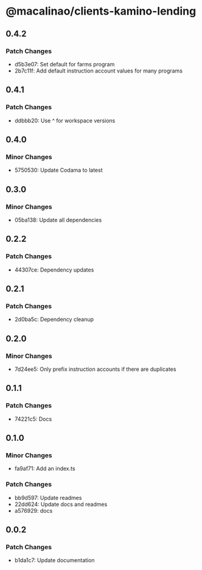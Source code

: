 # @macalinao/clients-kamino-lending

## 0.4.2

### Patch Changes

- d5b3e07: Set default for farms program
- 2b7c11f: Add default instruction account values for many programs

## 0.4.1

### Patch Changes

- ddbbb20: Use ^ for workspace versions

## 0.4.0

### Minor Changes

- 5750530: Update Codama to latest

## 0.3.0

### Minor Changes

- 05ba138: Update all dependencies

## 0.2.2

### Patch Changes

- 44307ce: Dependency updates

## 0.2.1

### Patch Changes

- 2d0ba5c: Dependency cleanup

## 0.2.0

### Minor Changes

- 7d24ee5: Only prefix instruction accounts if there are duplicates

## 0.1.1

### Patch Changes

- 74221c5: Docs

## 0.1.0

### Minor Changes

- fa9af71: Add an index.ts

### Patch Changes

- bb9d597: Update readmes
- 22dd624: Update docs and readmes
- a576929: docs

## 0.0.2

### Patch Changes

- b1da1c7: Update documentation
